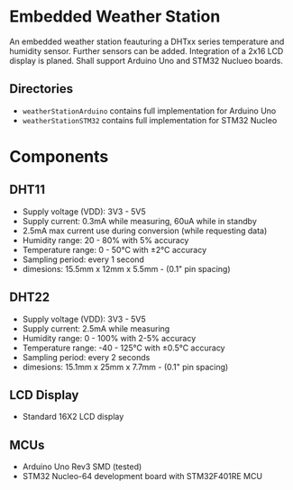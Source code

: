 # Embedded Weather Station
An embedded weather station feauturing a DHTxx series temperature and humidity sensor. Further sensors can be added. Integration of a 2x16 LCD display is planed. Shall support Arduino Uno and STM32 Nuclueo boards.


## Directories
* `weatherStationArduino` contains full implementation for Arduino Uno
* `weatherStationSTM32` contains full implementation for STM32 Nucleo


# Components

## DHT11
* Supply voltage (VDD): 3V3 - 5V5
* Supply current: 0.3mA while measuring, 60uA while in standby
* 2.5mA max current use during conversion (while requesting data)
* Humidity range: 20 - 80% with 5% accuracy
* Temperature range: 0 - 50°C with ±2°C accuracy
* Sampling period: every 1 second
* dimesions: 15.5mm x 12mm x 5.5mm - (0.1" pin spacing)


## DHT22
* Supply voltage (VDD): 3V3 - 5V5
* Supply current: 2.5mA while measuring
* Humidity range: 0 - 100% with 2-5% accuracy
* Temperature range: -40 - 125°C with ±0.5°C accuracy
* Sampling period: every 2 seconds
* dimesions: 15.1mm x 25mm x 7.7mm - (0.1" pin spacing)



## LCD Display
* Standard 16X2 LCD display

## MCUs
* Arduino Uno Rev3 SMD  (tested)
* STM32 Nucleo-64 development board with STM32F401RE MCU
